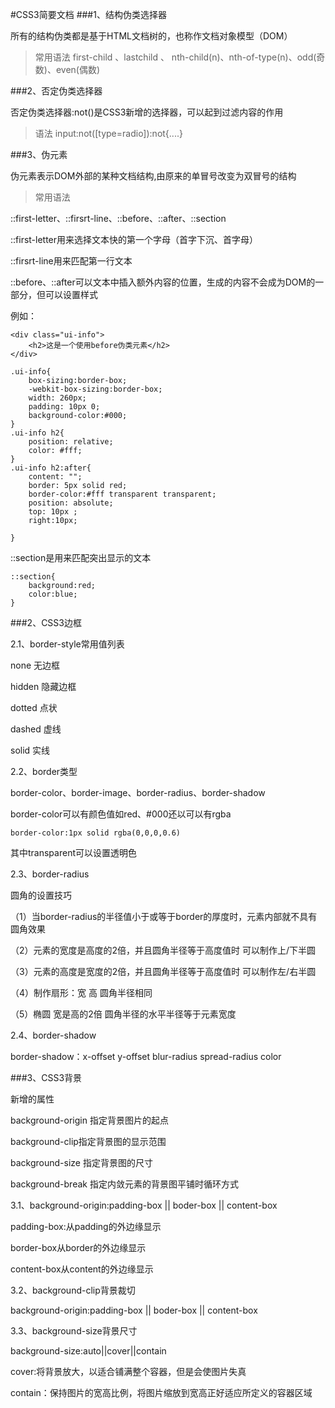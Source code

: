 #CSS3简要文档
###1、结构伪类选择器

所有的结构伪类都是基于HTML文档树的，也称作文档对象模型（DOM）

>常用语法
first-child 、lastchild 、 nth-child(n)、nth-of-type(n)、odd(奇数)、even(偶数)

###2、否定伪类选择器

否定伪类选择器:not()是CSS3新增的选择器，可以起到过滤内容的作用

>语法
input:not([type=radio]):not{....}

###3、伪元素

伪元素表示DOM外部的某种文档结构,由原来的单冒号改变为双冒号的结构

>常用语法

::first-letter、::firsrt-line、::before、::after、::section

::first-letter用来选择文本快的第一个字母（首字下沉、首字母）

::firsrt-line用来匹配第一行文本

::before、::after可以文本中插入额外内容的位置，生成的内容不会成为DOM的一部分，但可以设置样式

例如：

	<div class="ui-info">
		<h2>这是一个使用before伪类元素</h2>
	</div>
	
	.ui-info{
		box-sizing:border-box;
		-webkit-box-sizing:border-box;
		width: 260px;
		padding: 10px 0;
		background-color:#000;
	}
	.ui-info h2{
		position: relative;
		color: #fff;	
	}
	.ui-info h2:after{
		content: "";
		border: 5px solid red;
		border-color:#fff transparent transparent;
		position: absolute;
		top: 10px ;
		right:10px;
	
	}

::section是用来匹配突出显示的文本

	::section{
		background:red;
		color:blue;
	}

###2、CSS3边框

2.1、border-style常用值列表

none 无边框

hidden 隐藏边框

dotted 点状

dashed 虚线

solid 实线

2.2、border类型

border-color、border-image、border-radius、border-shadow

border-color可以有颜色值如red、#000还以可以有rgba

	border-color:1px solid rgba(0,0,0,0.6)

其中transparent可以设置透明色

2.3、border-radius

圆角的设置技巧

（1）当border-radius的半径值小于或等于border的厚度时，元素内部就不具有圆角效果

（2）元素的宽度是高度的2倍，并且圆角半径等于高度值时 可以制作上/下半圆

（3）元素的高度是宽度的2倍，并且圆角半径等于高度值时 可以制作左/右半圆

（4）制作扇形：宽 高 圆角半径相同

（5）椭圆 宽是高的2倍 圆角半径的水平半径等于元素宽度

2.4、border-shadow

border-shadow：x-offset y-offset blur-radius spread-radius color

###3、CSS3背景

新增的属性

background-origin 指定背景图片的起点

background-clip指定背景图的显示范围

background-size 指定背景图的尺寸

background-break 指定内敛元素的背景图平铺时循环方式

3.1、background-origin:padding-box || boder-box || content-box

padding-box:从padding的外边缘显示

border-box从border的外边缘显示

content-box从content的外边缘显示

3.2、background-clip背景裁切

background-origin:padding-box || boder-box || content-box

3.3、background-size背景尺寸

background-size:auto||cover||contain

cover:将背景放大，以适合铺满整个容器，但是会使图片失真

contain：保持图片的宽高比例，将图片缩放到宽高正好适应所定义的容器区域

































